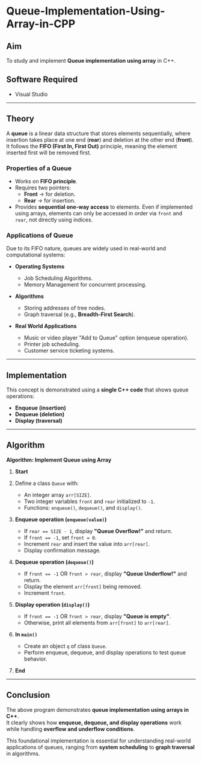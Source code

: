 # Queue-Implementation-Using-Array-in-CPP  

## Aim  
To study and implement **Queue implementation using array** in C++.  

## Software Required  
- Visual Studio  

---

## Theory  

A **queue** is a linear data structure that stores elements sequentially, where insertion takes place at one end (**rear**) and deletion at the other end (**front**). It follows the **FIFO (First In, First Out)** principle, meaning the element inserted first will be removed first.  

### Properties of a Queue  
- Works on **FIFO principle**.  
- Requires two pointers:  
  - **Front** → for deletion.  
  - **Rear** → for insertion.  
- Provides **sequential one-way access** to elements. Even if implemented using arrays, elements can only be accessed in order via `front` and `rear`, not directly using indices.  

### Applications of Queue  
Due to its FIFO nature, queues are widely used in real-world and computational systems:  

- **Operating Systems**  
  - Job Scheduling Algorithms.  
  - Memory Management for concurrent processing.  

- **Algorithms**  
  - Storing addresses of tree nodes.  
  - Graph traversal (e.g., **Breadth-First Search**).  

- **Real World Applications**  
  - Music or video player "Add to Queue" option (enqueue operation).  
  - Printer job scheduling.  
  - Customer service ticketing systems.  

---

## Implementation  

This concept is demonstrated using a **single C++ code** that shows queue operations:  
- **Enqueue (insertion)**  
- **Dequeue (deletion)**  
- **Display (traversal)**  

---

## Algorithm  

**Algorithm: Implement Queue using Array**  

1. **Start**  
2. Define a class `Queue` with:  
   - An integer array `arr[SIZE]`.  
   - Two integer variables `front` and `rear` initialized to `-1`.  
   - Functions: `enqueue()`, `dequeue()`, and `display()`.  

3. **Enqueue operation (`enqueue(value)`)**  
   - If `rear == SIZE - 1`, display **"Queue Overflow!"** and return.  
   - If `front == -1`, set `front = 0`.  
   - Increment `rear` and insert the value into `arr[rear]`.  
   - Display confirmation message.  

4. **Dequeue operation (`dequeue()`)**  
   - If `front == -1` OR `front > rear`, display **"Queue Underflow!"** and return.  
   - Display the element `arr[front]` being removed.  
   - Increment `front`.  

5. **Display operation (`display()`)**  
   - If `front == -1` OR `front > rear`, display **"Queue is empty"**.  
   - Otherwise, print all elements from `arr[front]` to `arr[rear]`.  

6. **In `main()`**  
   - Create an object `q` of class `Queue`.  
   - Perform enqueue, dequeue, and display operations to test queue behavior.  

7. **End**  

---

## Conclusion  

The above program demonstrates **queue implementation using arrays in C++**.  
It clearly shows how **enqueue, dequeue, and display operations** work while handling **overflow and underflow conditions**.  

This foundational implementation is essential for understanding real-world applications of queues, ranging from **system scheduling** to **graph traversal** in algorithms.  
